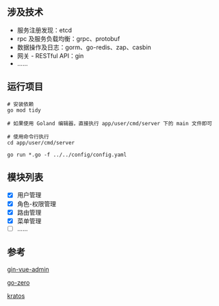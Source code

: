 ## 涉及技术

- 服务注册发现：etcd
- rpc 及服务负载均衡：grpc、protobuf
- 数据操作及日志：gorm、go-redis、zap、casbin
- 网关 - RESTful API：gin
- ......

## 运行项目

```shell
# 安装依赖
go mod tidy

# 如果使用 Goland 编辑器，直接执行 app/user/cmd/server 下的 main 文件即可

# 使用命令行执行
cd app/user/cmd/server

go run *.go -f ../../config/config.yaml
```

## 模块列表

- [x] 用户管理
- [x] 角色-权限管理
- [x] 路由管理
- [x] 菜单管理
- [ ] ......

## 参考

[gin-vue-admin](https://github.com/flipped-aurora/gin-vue-admin)

[go-zero](https://github.com/zeromicro/go-zero)

[kratos](https://github.com/go-kratos/kratos)
